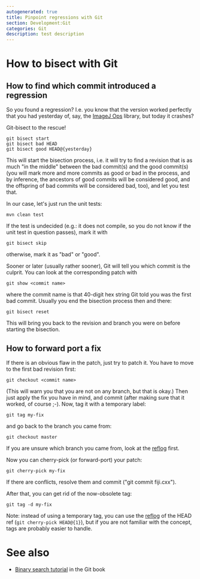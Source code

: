 ```yaml
---
autogenerated: true
title: Pinpoint regressions with Git
section: Development:Git
categories: Git
description: test description
---
```





How to bisect with Git
======================

How to find which commit introduced a regression
------------------------------------------------

So you found a regression? I.e. you know that the version worked perfectly that you had yesterday of, say, the [ImageJ Ops](/develop/imagej-ops) library, but today it crashes?

Git-bisect to the rescue!

    git bisect start
    git bisect bad HEAD
    git bisect good HEAD@{yesterday}

This will start the bisection process, i.e. it will try to find a revision that is as much "in the middle" between the bad commit(s) and the good commit(s) (you will mark more and more commits as good or bad in the process, and by inference, the ancestors of good commits will be considered good, and the offspring of bad commits will be considered bad, too), and let you test that.

In our case, let's just run the unit tests:

    mvn clean test

If the test is undecided (e.g.: it does not compile, so you do not know if the unit test in question passes), mark it with

    git bisect skip

otherwise, mark it as "bad" or "good".

Sooner or later (usually rather sooner), Git will tell you which commit is the culprit. You can look at the corresponding patch with

    git show <commit name>

where the commit name is that 40-digit hex string Git told you was the first bad commit. Usually you end the bisection process then and there:

    git bisect reset

This will bring you back to the revision and branch you were on before starting the bisection.

How to forward port a fix
-------------------------

If there is an obvious flaw in the patch, just try to patch it. You have to move to the first bad revision first:

    git checkout <commit name>

(This will warn you that you are not on any branch, but that is okay.) Then just apply the fix you have in mind, and commit (after making sure that it worked, of course ;-). Now, tag it with a temporary label:

    git tag my-fix

and go back to the branch you came from:

    git checkout master

If you are unsure which branch you came from, look at the [reflog](/develop/git/reflogs) first.

Now you can cherry-pick (or forward-port) your patch:

    git cherry-pick my-fix

If there are conflicts, resolve them and commit ("git commit fiji.cxx").

After that, you can get rid of the now-obsolete tag:

    git tag -d my-fix

Note: instead of using a temporary tag, you can use the [reflog](/develop/git/reflogs) of the HEAD ref (`git cherry-pick HEAD@{1}`), but if you are not familiar with the concept, tags are probably easier to handle.

See also
========

-   [Binary search tutorial](http://git-scm.com/book/en/v2/Git-Tools-Debugging-with-Git#Binary-Search) in the Git book


